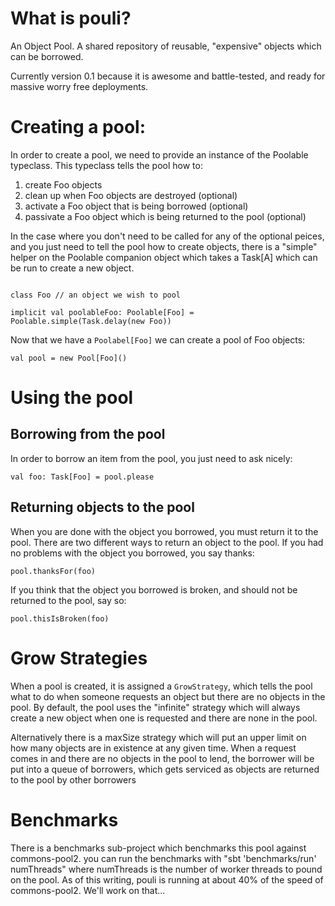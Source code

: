 # What is pouli?

An Object Pool. A shared repository of reusable, "expensive" objects
which can be borrowed.

Currently version 0.1 because it is awesome and battle-tested, and
ready for massive worry free deployments.

# Creating a pool:

In order to create a pool, we need to provide an instance of the
Poolable typeclass. This typeclass tells the pool how to:

  1. create Foo objects
  2. clean up when Foo objects are destroyed (optional)
  3. activate a Foo object that is being borrowed (optional)
  4. passivate a Foo object which is being returned to the pool (optional)

In the case where you don't need to be called for any of the optional
peices, and you just need to tell the pool how to create objects,
there is a "simple" helper on the Poolable companion object which
takes a Task[A] which can be run to create a new object.

```

class Foo // an object we wish to pool

implicit val poolableFoo: Poolable[Foo] = Poolable.simple(Task.delay(new Foo))

```

Now that we have a `Poolabel[Foo]` we can create a pool of Foo
objects:

```
val pool = new Pool[Foo]()
```

# Using the pool
## Borrowing from the pool

In order to borrow an item from the pool, you just need to ask nicely:

```
val foo: Task[Foo] = pool.please
```

## Returning objects to the pool

When you are done with the object you borrowed, you must return it to
the pool. There are two different ways to return an object to the
pool. If you had no problems with the object you borrowed, you say
thanks:

```
pool.thanksFor(foo)
```

If you think that the object you borrowed is broken, and should not be
returned to the pool, say so:

```
pool.thisIsBroken(foo)
```

# Grow Strategies

When a pool is created, it is assigned a `GrowStrategy`, which tells
the pool what to do when someone requests an object but there are no
objects in the pool. By default, the pool uses the "infinite" strategy
which will always create a new object when one is requested and there
are none in the pool.

Alternatively there is a maxSize strategy which will put an upper
limit on how many objects are in existence at any given time. When a
request comes in and there are no objects in the pool to lend, the
borrower will be put into a queue of borrowers, which gets serviced as
objects are returned to the pool by other borrowers

# Benchmarks

There is a benchmarks sub-project which benchmarks this pool against
commons-pool2. you can run the benchmarks with "sbt 'benchmarks/run'
numThreads" where numThreads is the number of worker threads to pound
on the pool.  As of this writing, pouli is running at about 40% of the
speed of commons-pool2. We'll work on that...